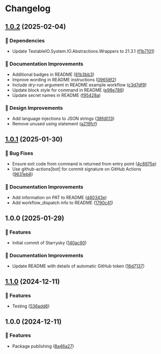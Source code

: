 # Changelog

## [1.0.2](https://github.com/alexmg/Starrysky/compare/v1.0.1...v1.0.2) (2025-02-04)


### 🌲 Dependencies

* Update TestableIO.System.IO.Abstractions.Wrappers to 21.3.1 ([f1b7101](https://github.com/alexmg/Starrysky/commit/f1b71018b3526434f0bec29598b2514abde3aced))


### 📖 Documentation Improvements

* Additional badges in README ([81b3bb3](https://github.com/alexmg/Starrysky/commit/81b3bb32a6fcc29bc0f129d6d5e9c91872ca9aab))
* Improve wording in README instructions ([09658f2](https://github.com/alexmg/Starrysky/commit/09658f21b6e76b0bd188aa0d977e972a8b92d7e9))
* Include dry-run argument in README example workflow ([c3d7df9](https://github.com/alexmg/Starrysky/commit/c3d7df9afc350139b549cdc64658c1b2adebd561))
* Update block style for command in README ([e98e786](https://github.com/alexmg/Starrysky/commit/e98e786ed63036e869cd713b5aa4da285930118d))
* Update secret names in README ([f95428a](https://github.com/alexmg/Starrysky/commit/f95428ac585e8c80fd5ddd5e6497def2b64b8030))


### 🎨 Design Improvements

* Add language injections to JSON strings ([38fd013](https://github.com/alexmg/Starrysky/commit/38fd01311186a04350cd03b8f1d14b14d660c3fb))
* Remove unused using statement ([a219fcf](https://github.com/alexmg/Starrysky/commit/a219fcfb4514fedde7c3996ddf955f581b153935))

## [1.0.1](https://github.com/alexmg/Starrysky/compare/v1.0.0...v1.0.1) (2025-01-30)


### 🐛 Bug Fixes

* Ensure exit code from command is returned from entry point ([4c8975e](https://github.com/alexmg/Starrysky/commit/4c8975e58e2d0ece5dcb91fa8a0b8941e5bdc41b))
* Use github-actions[bot] for commit signature on GitHub Actions ([9631eb6](https://github.com/alexmg/Starrysky/commit/9631eb615851f9e353bca0d3b050520b91e57fc8))


### 📖 Documentation Improvements

* Add information on PAT to README ([d40343e](https://github.com/alexmg/Starrysky/commit/d40343e45598e79210a831d4beee327c0638206a))
* Add workflow_dispatch info to README ([1790c41](https://github.com/alexmg/Starrysky/commit/1790c415431c0ae9365cfddec735b3893d3c0cde))

## 1.0.0 (2025-01-29)


### 🚀 Features

* Initial commit of Starrysky ([140ac90](https://github.com/alexmg/Starrysky/commit/140ac90c0ecb1dd3c91698430a61308e60c98db4))


### 📖 Documentation Improvements

* Update README with details of automatic GitHub token ([16d7137](https://github.com/alexmg/Starrysky/commit/16d71373215537a6c83d98ca85ce58445b15efbd))

## [1.1.0](https://github.com/alexmg/Starrysky/compare/v1.0.0...v1.1.0) (2024-12-11)


### 🚀 Features

* Testing ([536add6](https://github.com/alexmg/Starrysky/commit/536add653e71ae38bb9c9d4b1c72f024d82cfa6a))

## 1.0.0 (2024-12-11)


### 🚀 Features

* Package publishing ([8a46a27](https://github.com/alexmg/Starrysky/commit/8a46a274464b9e6310ad2fdcad0564e8d50401a4))
